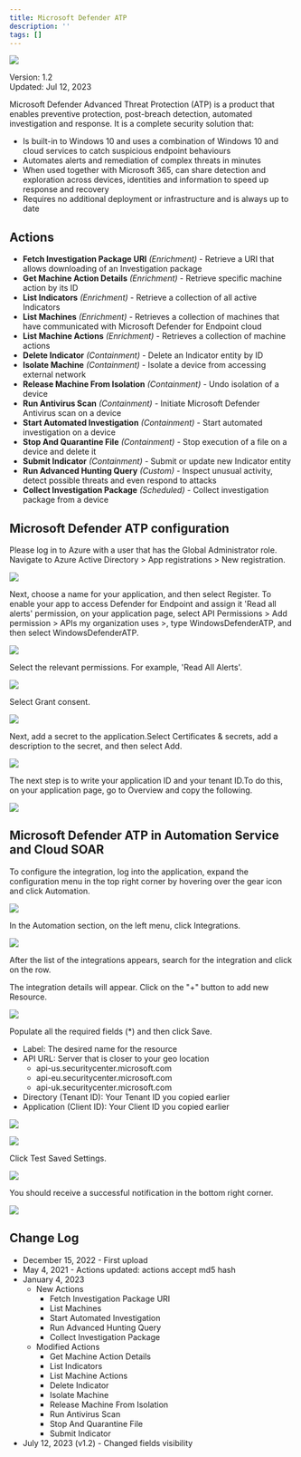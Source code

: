 ```yaml
---
title: Microsoft Defender ATP
description: ''
tags: []
---
```


![](/img/platform-services/automation-service/app-central/logos/microsoft-defender-atp.png)

Version: 1.2  
Updated: Jul 12, 2023

Microsoft Defender Advanced Threat Protection (ATP) is a product that enables preventive protection, post-breach detection, automated investigation and response. It is a complete security solution that:

* Is built-in to Windows 10 and uses a combination of Windows 10 and cloud services to catch suspicious endpoint behaviours
* Automates alerts and remediation of complex threats in minutes
* When used together with Microsoft 365, can share detection and exploration across devices, identities and information to speed up response and recovery
* Requires no additional deployment or infrastructure and is always up to date

## Actions

* **Fetch Investigation Package URI** *(Enrichment)* - Retrieve a URI that allows downloading of an Investigation package
* **Get Machine Action Details** *(Enrichment)* - Retrieve specific machine action by its ID
* **List Indicators** *(Enrichment)* - Retrieve a collection of all active Indicators
* **List Machines** *(Enrichment)* - Retrieves a collection of machines that have communicated with Microsoft Defender for Endpoint cloud
* **List Machine Actions** *(Enrichment)* - Retrieves a collection of machine actions
* **Delete Indicator** *(Containment)* - Delete an Indicator entity by ID
* **Isolate Machine** *(Containment)* - Isolate a device from accessing external network
* **Release Machine From Isolation** *(Containment)* - Undo isolation of a device
* **Run Antivirus Scan** *(Containment)* - Initiate Microsoft Defender Antivirus scan on a device
* **Start Automated Investigation** *(Containment)* - Start automated investigation on a device
* **Stop And Quarantine File** *(Containment)* - Stop execution of a file on a device and delete it
* **Submit Indicator** *(Containment)* - Submit or update new Indicator entity
* **Run Advanced Hunting Query** *(Custom)* - Inspect unusual activity, detect possible threats and even respond to attacks
* **Collect Investigation Package** *(Scheduled)* - Collect investigation package from a device

## Microsoft Defender ATP configuration

Please log in to Azure with a user that has the Global Administrator role. Navigate to Azure Active Directory > App registrations > New registration.

![](/img/platform-services/automation-service/app-central/integrations/microsoft-defender-atp/microsoft-defender-atp-1.png)

Next, choose a name for your application, and then select Register. To enable your app to access Defender for Endpoint and assign it 'Read all alerts' permission, on your application page, select API Permissions > Add permission > APIs my organization uses >, type WindowsDefenderATP, and then select WindowsDefenderATP.

![](/img/platform-services/automation-service/app-central/integrations/microsoft-defender-atp/microsoft-defender-atp-2.png)

Select the relevant permissions. For example, 'Read All Alerts'.

![](/img/platform-services/automation-service/app-central/integrations/microsoft-defender-atp/microsoft-defender-atp-3.png)

Select Grant consent.

![](/img/platform-services/automation-service/app-central/integrations/microsoft-defender-atp/microsoft-defender-atp-4.png)

Next, add a secret to the application.Select Certificates & secrets, add a description to the secret, and then select Add.

![](/img/platform-services/automation-service/app-central/integrations/microsoft-defender-atp/microsoft-defender-atp-5.png)

The next step is to write your application ID and your tenant ID.To do this, on your application page, go to Overview and copy the following.

![](/img/platform-services/automation-service/app-central/integrations/microsoft-defender-atp/microsoft-defender-atp-6.png)

## Microsoft Defender ATP in Automation Service and Cloud SOAR

To configure the integration, log into the application, expand the configuration menu in the top right corner by hovering over the gear icon and click Automation.

![](/img/platform-services/automation-service/app-central/integrations/microsoft-defender-atp/microsoft-defender-atp-7.png)

In the Automation section, on the left menu, click Integrations.

![](/img/platform-services/automation-service/app-central/integrations/microsoft-defender-atp/microsoft-defender-atp-8.png)

After the list of the integrations appears, search for the integration and click on the row.

The integration details will appear. Click on the "+" button to add new Resource.

 ![](/img/platform-services/automation-service/app-central/integrations/microsoft-defender-atp/microsoft-defender-atp-9.png)

Populate all the required fields (\*) and then click Save.

* Label: The desired name for the resource
* API URL: Server that is closer to your geo location
	+ api-us.securitycenter.microsoft.com
	+ api-eu.securitycenter.microsoft.com
	+ api-uk.securitycenter.microsoft.com
* Directory (Tenant ID): Your Tenant ID you copied earlier
* Application (Client ID): Your Client ID you copied earlier

![](/img/platform-services/automation-service/app-central/integrations/microsoft-defender-atp/microsoft-defender-atp-10.png)

  


![](/img/platform-services/automation-service/app-central/integrations/microsoft-defender-atp/microsoft-defender-atp-11.png)

Click Test Saved Settings.

![](/img/platform-services/automation-service/app-central/integrations/microsoft-defender-atp/microsoft-defender-atp-12.png)

You should receive a successful notification in the bottom right corner.

![](/img/platform-services/automation-service/app-central/integrations/microsoft-defender-atp/microsoft-defender-atp-13.png)

## Change Log

* December 15, 2022 - First upload
* May 4, 2021 - Actions updated: actions accept md5 hash
* January 4, 2023
	+ New Actions
		- Fetch Investigation Package URI
		- List Machines
		- Start Automated Investigation
		- Run Advanced Hunting Query
		- Collect Investigation Package
	+ Modified Actions
		- Get Machine Action Details
		- List Indicators
		- List Machine Actions
		- Delete Indicator
		- Isolate Machine
		- Release Machine From Isolation
		- Run Antivirus Scan
		- Stop And Quarantine File
		- Submit Indicator
* July 12, 2023 (v1.2) - Changed fields visibility
